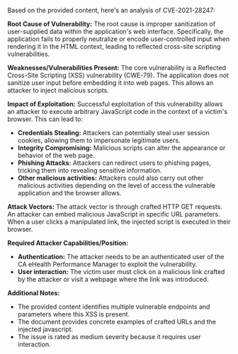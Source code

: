 Based on the provided content, here's an analysis of CVE-2021-28247:

**Root Cause of Vulnerability:**
The root cause is improper sanitization of user-supplied data within the application's web interface. Specifically, the application fails to properly neutralize or encode user-controlled input when rendering it in the HTML context, leading to reflected cross-site scripting vulnerabilities.

**Weaknesses/Vulnerabilities Present:**
The core vulnerability is a Reflected Cross-Site Scripting (XSS) vulnerability (CWE-79). The application does not sanitize user input before embedding it into web pages. This allows an attacker to inject malicious scripts.

**Impact of Exploitation:**
Successful exploitation of this vulnerability allows an attacker to execute arbitrary JavaScript code in the context of a victim's browser. This can lead to:
* **Credentials Stealing:** Attackers can potentially steal user session cookies, allowing them to impersonate legitimate users.
* **Integrity Compromising:** Malicious scripts can alter the appearance or behavior of the web page.
* **Phishing Attacks:** Attackers can redirect users to phishing pages, tricking them into revealing sensitive information.
* **Other malicious activities:** Attackers could also carry out other malicious activities depending on the level of access the vulnerable application and the browser allows.

**Attack Vectors:**
The attack vector is through crafted HTTP GET requests. An attacker can embed malicious JavaScript in specific URL parameters. When a user clicks a manipulated link, the injected script is executed in their browser.

**Required Attacker Capabilities/Position:**
* **Authentication:** The attacker needs to be an authenticated user of the CA eHealth Performance Manager to exploit the vulnerability.
* **User interaction:** The victim user must click on a malicious link crafted by the attacker or visit a webpage where the link was introduced.

**Additional Notes:**
- The provided content identifies multiple vulnerable endpoints and parameters where this XSS is present.
- The document provides concrete examples of crafted URLs and the injected javascript.
- The issue is rated as medium severity because it requires user interaction.